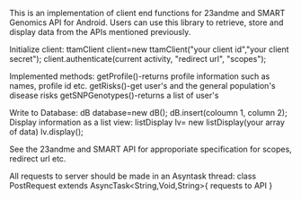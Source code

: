 This is an implementation of client end functions for 23andme and SMART Genomics API for Android. Users can use this library to retrieve, store and display data from the APIs mentioned previously.

Initialize client:
	ttamClient client=new ttamClient("your client id","your client secret");
	client.authenticate(current activity, "redirect url",  "scopes");
	
Implemented methods: 
getProfile()-returns profile information such as names, profile id etc.
getRisks()-get user's and the general population's disease risks
getSNPGenotypes()-returns a list of user's 

Write to Database: 
dB database=new dB();
dB.insert(coloumn 1, column 2);
Display information as a list view:
listDisplay lv= new listDisplay(your array of data)
lv.display();

See the 23andme and SMART API for approporiate specification for scopes, redirect url etc. 

All requests to server should be made in an Asyntask thread:
class PostRequest extends AsyncTask<String,Void,String>{
	requests to API
}
